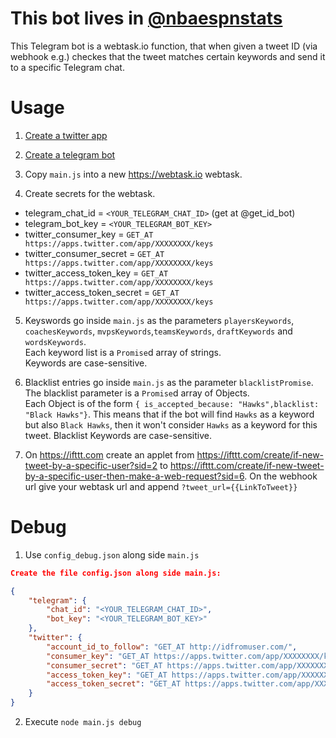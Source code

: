 # This bot lives in [@nbaespnstats](https://t.me/nbaespnstats)
This Telegram bot is a webtask.io function, that when given a tweet ID (via webhook e.g.) checkes that the tweet matches certain keywords and send it to a specific Telegram chat.

# Usage
1. [Create a twitter app](https://apps.twitter.com)

2. [Create a telegram bot](https://core.telegram.org/bots#3-how-do-i-create-a-bot)

3. Copy `main.js` into a new https://webtask.io webtask.

4. Create secrets for the webtask.
 - telegram_chat_id = `<YOUR_TELEGRAM_CHAT_ID>` (get at @get_id_bot)
 - telegram_bot_key = `<YOUR_TELEGRAM_BOT_KEY>`
 - twitter_consumer_key = `GET_AT https://apps.twitter.com/app/XXXXXXXX/keys`
 - twitter_consumer_secret = `GET_AT https://apps.twitter.com/app/XXXXXXXX/keys`
 - twitter_access_token_key = `GET_AT https://apps.twitter.com/app/XXXXXXXX/keys`
 - twitter_access_token_secret = `GET_AT https://apps.twitter.com/app/XXXXXXXX/keys`

5. Keyswords go inside `main.js` as the parameters `playersKeywords`, `coachesKeywords`, `mvpsKeywords`,`teamsKeywords`, `draftKeywords` and `wordsKeywords`.  
    Each keyword list is a `Promise`d array of strings.  
    Keywords are case-sensitive.

5. Blacklist entries go inside `main.js` as the parameter `blacklistPromise`.  
    The blacklist parameter is a `Promise`d array of Objects.  
    Each Object is of the form `{ is_accepted_because: "Hawks",blacklist: "Black Hawks"}`.
    This means that if the bot will find `Hawks` as a keyword but also `Black Hawks`, then it won't consider `Hawks` as a keyword for this tweet. 
    Blacklist Keywords are case-sensitive.

6. On https://ifttt.com create an applet from https://ifttt.com/create/if-new-tweet-by-a-specific-user?sid=2 to https://ifttt.com/create/if-new-tweet-by-a-specific-user-then-make-a-web-request?sid=6.
    On the webhook url give your webtask url and append `?tweet_url={{LinkToTweet}}`

# Debug
1. Use `config_debug.json` along side `main.js`
```json
Create the file config.json along side main.js:

{
    "telegram": {
        "chat_id": "<YOUR_TELEGRAM_CHAT_ID>",
        "bot_key": "<YOUR_TELEGRAM_BOT_KEY>"
    },
    "twitter": {
        "account_id_to_follow": "GET_AT http://idfromuser.com/",
        "consumer_key": "GET_AT https://apps.twitter.com/app/XXXXXXXX/keys",
        "consumer_secret": "GET_AT https://apps.twitter.com/app/XXXXXXXX/keys",
        "access_token_key": "GET_AT https://apps.twitter.com/app/XXXXXXXX/keys",
        "access_token_secret": "GET_AT https://apps.twitter.com/app/XXXXXXXX/keys"
    }
}
```

2. Execute `node main.js debug`
